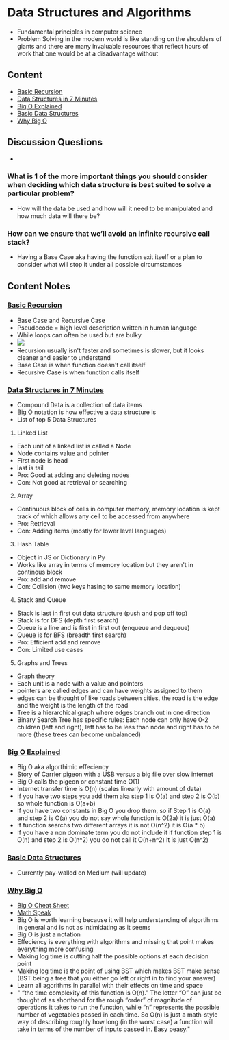 # Data Structures and Algorithms
- Fundamental principles in computer science
- Problem Solving in the modern world is like standing on the shoulders of giants and there are many invaluable resources that reflect hours of work that one would be at a disadvantage without

## Content
- [Basic Recursion](https://www.youtube.com/watch?v=vPEJSJMg4jY)
- [Data Structures in 7 Minutes](https://www.youtube.com/watch?v=sVxBVvlnJsM)
- [Big O Explained](https://www.youtube.com/watch?v=v4cd1O4zkGw)
- [Basic Data Structures](https://towardsdatascience.com/8-common-data-structures-every-programmer-must-know-171acf6a1a42)
- [Why Big O](https://triplebyte.com/blog/why-you-should-learn-big-o-and-stop-hacking-your-way-through-algorithms)

## Discussion Questions
- 
### What is 1 of the more important things you should consider when deciding which data structure is best suited to solve a particular problem?
- How will the data be used and how will it need to be manipulated and how much data will there be? 

### How can we ensure that we’ll avoid an infinite recursive call stack?
- Having a Base Case aka having the function exit itself or a plan to consider what will stop it under all possible circumstances

## Content Notes

### [Basic Recursion](https://www.youtube.com/watch?v=vPEJSJMg4jY)
- Base Case and Recursive Case
- Pseudocode = high level description written in human language 
- While loops can often be used but are bulky
- <img src="https://i.imgur.com/OTgLIlB.png"/>
- Recursion usually isn't faster and sometimes is slower, but it looks cleaner and easier to understand
- Base Case is when function doesn't call itself
- Recursive Case is when function calls itself

### [Data Structures in 7 Minutes](https://www.youtube.com/watch?v=sVxBVvlnJsM)
- Compound Data is a collection of data items
- Big O notation is how effective a data structure is
- List of top 5 Data Structures
1. Linked List 
 - Each unit of a linked list is called a Node
 - Node contains value and pointer
 - First node is head
 - last is tail
 - Pro: Good at adding and deleting nodes
 - Con: Not good at retrieval or searching
2. Array
 - Continuous block of cells in computer memory, memory location is kept track of which allows any cell to be accessed from anywhere
 - Pro: Retrieval 
 - Con: Adding items (mostly for lower level languages)
3. Hash Table
 - Object in JS or Dictionary in Py
 - Works like array in terms of memory location but they aren't in continous block 
 - Pro: add and remove
 - Con: Collision (two keys hasing to same memory location)
4. Stack and Queue
 - Stack is last in first out data structure (push and pop off top)
 - Stack is for DFS (depth first search)
 - Queue is a line and is first in first out (enqueue and dequeue)
 - Queue is for BFS (breadth first search)
 - Pro: Efficient add and remove
 - Con: Limited use cases
5. Graphs and Trees
 - Graph theory
 - Each unit is a node with a value and pointers
 - pointers are called edges and can have weights assigned to them
 - edges can be thought of like roads between cities, the road is the edge and the weight is the length of the road
 - Tree is a hierarchical graph where edges branch out in one direction
 - Binary Search Tree has specific rules: Each node can only have 0-2 children (left and right), left has to be less than node and right has to be more (these trees can become unbalanced)
 
### [Big O Explained](https://www.youtube.com/watch?v=v4cd1O4zkGw)
- Big O aka algorthimic effeciency 
- Story of Carrier pigeon with a USB versus a big file over slow internet 
- Big O calls the pigeon or constant time O(1)
- Internet transfer time is O(n) (scales linearly with amount of data)
- If you have two steps you add them aka step 1 is O(a) and step 2 is O(b) so whole function is O(a+b)
- If you have two constants in Big O you drop them, so if Step 1 is O(a) and step 2 is O(a) you do not say whole function is O(2a) it is just O(a)
- If function searchs two different arrays it is not O(n^2) it is O(a * b)
- If you have a non dominate term you do not include it if function step 1 is O(n) and step 2 is O(n^2) you do not call it O(n+n^2) it is just O(n^2)
### [Basic Data Structures](https://towardsdatascience.com/8-common-data-structures-every-programmer-must-know-171acf6a1a42)
- Currently pay-walled on Medium (will update)
### [Why Big O](https://triplebyte.com/blog/why-you-should-learn-big-o-and-stop-hacking-your-way-through-algorithms)
- [Big O Cheat Sheet](https://www.bigocheatsheet.com/)
- [Math Speak](https://triplebyte.com/blog/confused-by-algorithms-introducing-math-speak-the-secret-language-nobody-told-you-about)
- Big O is worth learning because it will help understanding of algortihms in general and is not as intimidating as it seems
- Big O is just a notation 
- Effeciency is everything with algorithms and missing that point makes everything more confusing
- Making log time is cutting half the possible options at each decision point
- Making log time is the point of using BST which makes BST make sense (BST being a tree that you either go left or right in to find your answer)
- Learn all agorithms in parallel with their effects on time and space 
- " “the time complexity of this function is O(n).” The letter “O” can just be thought of as shorthand for the rough “order” of magnitude of operations it takes to run the function, while “n” represents the possible number of vegetables passed in each time. So O(n) is just a math-style way of describing roughly how long (in the worst case) a function will take in terms of the number of inputs passed in. Easy peasy."


